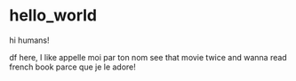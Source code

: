 # hello_world
hi humans!

df here, I like appelle moi par ton nom 
see that movie twice and wanna read french book 
parce que je le adore!
